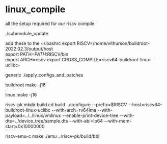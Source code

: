 # linux_compile

all the setup required for our riscv compile

./submodule_update

add these to the ~/.bashrc
export RISCV=/home/vithurson/buildroot-2022.02.3/output/host                                                                                
export PATH=$PATH:$RISCV/bin                                                   
export ARCH=riscv
export CROSS_COMPILE=riscv64-buildroot-linux-uclibc- 

generic
./apply_configs_and_patches

buildroot 
make -j16

linux
make -j16

riscv-pk
mkdir build
cd build
../configure --prefix=$RISCV --host=riscv64-buildroot-linux-uclibc --with-arch=rv64ima --with-payload=../../linux/vmlinux --enable-print-device-tree --with-dts=../device_tree/sample.dts --with-abi=lp64 --with-mem-start=0x10000000

riscv-emu-c
make
./emu ../riscv-pk/build/bbl
